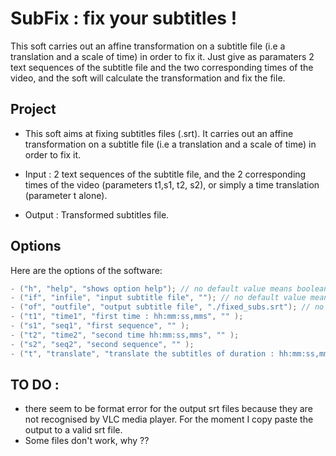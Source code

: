 # SubFix : fix your subtitles !

This soft carries out an affine transformation on a subtitle file (i.e a translation and a scale of time) in order to fix it.
Just give as paramaters 2 text sequences of the subtitle file and the two corresponding times of the video, and the soft will calculate the transformation and fix the file.

## Project
+ This soft aims at fixing subtitles files (.srt).
It carries out an affine transformation on a subtitle file (i.e a translation and a scale of time) in order to fix it.

+ Input : 2 text sequences of the subtitle file, and the 2 corresponding times of the video (parameters t1,s1, t2, s2), or simply a time translation (parameter t alone).
+ Output : Transformed subtitles file.

## Options
Here are the options of the software:
```c++
- ("h", "help", "shows option help"); // no default value means boolean options, which default value is false
- ("if", "infile", "input subtitle file", ""); // no default value means boolean options, which default value is false
- ("of", "outfile", "output subtitle file", "./fixed_subs.srt"); // no default value means boolean options, which default value is false
- ("t1", "time1", "first time : hh:mm:ss,mms", "" );
- ("s1", "seq1", "first sequence", "" );
- ("t2", "time2", "second time hh:mm:ss,mms", "" );
- ("s2", "seq2", "second sequence", "" );
- ("t", "translate", "translate the subtitles of duration : hh:mm:ss,mms", "" );
```

## TO DO : 
+ there seem to be format error for the output srt files because they are not recognised by VLC media player. For the moment I copy paste the output to a valid srt file.
+ Some files don't work, why ??
